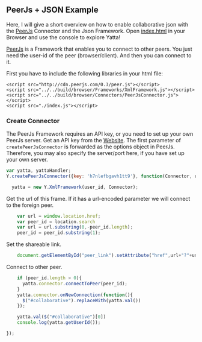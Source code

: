 ## PeerJs + JSON Example
Here, I will give a short overview on how to enable collaborative json with the
[PeerJs](http://peerjs.com/) Connector and the Json Framework. Open
[index.html](http://dadamonad.github.io/Yatta/examples/PeerJs-Json/index.html) in your Browser and
use the console to explore Yatta!

[PeerJs](http://peerjs.com) is a Framework that enables you to connect to other peers. You just need the
user-id of the peer (browser/client). And then you can connect to it.

First you have to include the following libraries in your html file:
```
<script src="http://cdn.peerjs.com/0.3/peer.js"></script>
<script src="../../build/browser/Frameworks/XmlFramework.js"></script>
<script src="../../build/browser/Connectors/PeerJsConnector.js"></script>
<script src="./index.js"></script>
```
### Create Connector

The PeerJs Framework requires an API key, or you need to set up your own PeerJs server.
Get an API key from the [Website](http://peerjs.com/peerserver).
The first parameter of `createPeerJsConnector` is forwarded as the options object in PeerJs.
Therefore, you may also specify the server/port here, if you have set up your own server.


```js
var yatta, yattaHandler;
Y.createPeerJsConnector({key: 'h7nlefbgavh1tt9'}, function(Connector, user_id){

  yatta = new Y.XmlFramework(user_id, Connector);
```


Get the url of this frame. If it has a url-encoded parameter
we will connect to the foreign peer.


```js
    var url = window.location.href;
    var peer_id = location.search
    var url = url.substring(0,-peer_id.length);
    peer_id = peer_id.substring(1);
```


Set the shareable link.


```js
    document.getElementById("peer_link").setAttribute("href",url+"?"+user_id);
```


Connect to other peer.


```js
    if (peer_id.length > 0){
      yatta.connector.connectToPeer(peer_id);
    }
    yatta.connector.onNewConnection(function(){
      $("#collaborative").replaceWith(yatta.val())
    });

    yatta.val($("#collaborative")[0])
    console.log(yatta.getUserId());

});
```
